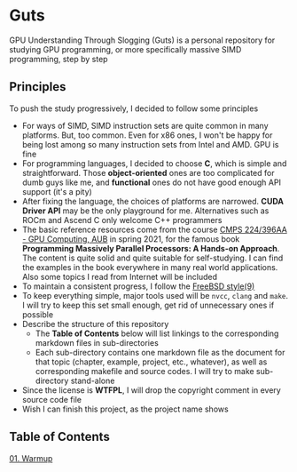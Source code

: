 # Guts

GPU Understanding Through Slogging (Guts) is a personal repository for studying GPU programming, or more specifically massive SIMD programming, step by step

## Principles

To push the study progressively, I decided to follow some principles
* For ways of SIMD, SIMD instruction sets are quite common in many platforms. But, too common. Even for x86 ones, I won't be happy for being lost among so many instruction sets from Intel and AMD. GPU is fine
* For programming languages, I decided to choose **C**, which is simple and straightforward. Those **object-oriented** ones are too complicated for dumb guys like me, and **functional** ones do not have good enough API support (it's a pity)
* After fixing the language, the choices of platforms are narrowed. **CUDA Driver API** may be the only playground for me. Alternatives such as ROCm and Ascend C only welcome C++ programmers
* The basic reference resources come from the course [CMPS 224/396AA - GPU Computing, AUB](https://www.youtube.com/playlist?list=PLZrjSW9GrEZE07f8gLECc0tfJwNDm75RW) in spring 2021, for the famous book **Programming Massively Parallel Processors: A Hands-on Approach**. The content is quite solid and quite suitable for self-studying. I can find the examples in the book everywhere in many real world applications. Also some topics I read from Internet will be included
* To maintain a consistent progress, I follow the [FreeBSD style(9)](https://man.freebsd.org/cgi/man.cgi?style(9))
* To keep everything simple, major tools used will be `nvcc`, `clang` and `make`. I will try to keep this set small enough, get rid of unnecessary ones if possible
* Describe the structure of this repository
  - The **Table of Contents** below will list linkings to the corresponding markdown files in sub-directories
  - Each sub-directory contains one markdown file as the document for that topic (chapter, example, project, etc., whatever), as well as corresponding makefile and source codes. I will try to make sub-directory stand-alone
* Since the license is **WTFPL**, I will drop the copyright comment in every source code file
* Wish I can finish this project, as the project name shows

## Table of Contents

[01. Warmup](./01_warmup/README.md)
